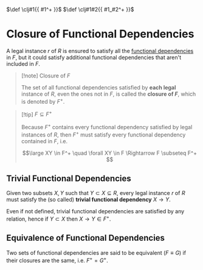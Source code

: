 $\def \clj#1{{ #1^+ }}$
$\def \clj#1#2{{ #1_#2^+ }}$

# Closure of Functional Dependencies

A legal instance $r$ of $R$ is ensured to satisfy all the [functional dependencies](/Data%20Management%20and%20Analysis/Unit%201/Relational/Functional%20Dependencies.md) in $F$, but it could satisfy additional functional dependencies that aren't included in $F$.

> [!note] Closure of $F$
> 
> The set of all functional dependencies satisfied by **each legal** instance of $R$, even the ones not in $F$, is called the **closure of $F$**, which is denoted by $F^+$.

> [!tip] $F \subseteq F^+$
> 
> Because $F^+$ contains every functional dependency satisfied by legal instances of $R$, then $F^+$ must satisfy every functional dependency contained in $F$, i.e.
> 
> $$\large
> 	XY \in F^+ \quad
> 	\forall XY \in F
> 	\Rightarrow
> 	F \subseteq F^+
> $$

## Trivial Functional Dependencies

Given two subsets $X, Y$ such that $Y \subset X \subseteq R$, every legal instance $r$ of $R$ must satisfy the (so called) **trivial functional dependency** $X \rightarrow Y$.

Even if not defined, trivial functional dependencies are satisfied by any relation, hence if $Y \subset X$ then $X \rightarrow Y \in F^+$.

## Equivalence of Functional Dependencies

Two sets of functional dependencies are said to be equivalent ($F \equiv G$) if their closures are the same, i.e. $F^+ = G^+$.

